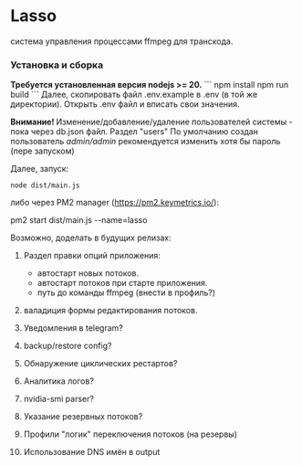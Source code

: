 <h1>Lasso</h1> система управления процессами ffmpeg для транскода.

<h3>Установка и сборка</h3>
<b>Требуется установленная версия nodejs >= 20.</b>
```
npm install
npm run build
```
Далее, скопировать файл .env.example в .env (в той же директории).
Открыть .env файл и вписать свои значения.

<b>Внимание! </b> Изменение/добавление/удаление пользователей системы - пока через db.json файл. Раздел "users"
По умолчанию создан пользователь <i>admin/admin</i> рекомендуется изменить хотя бы пароль (пере запуском)

Далее, запуск:

```
node dist/main.js
```
либо через PM2 manager (https://pm2.keymetrics.io/):

pm2 start dist/main.js --name=lasso



Возможно, доделать в будущих релизах:

1. Раздел правки опций приложения:
   - автостарт новых потоков.
   - автостарт потоков при старте приложения.
   - путь до команды ffmpeg (внести в профиль?)

2. валадиция формы редактирования потоков.
3. Уведомления в telegram?
4. backup/restore config?
5. Обнаружение циклических рестартов?
6. Аналитика логов?
7. nvidia-smi parser?
9. Указание резервных потоков?
10. Профили "логик" переключения потоков (на резервы)
11. Использование DNS имён в output
